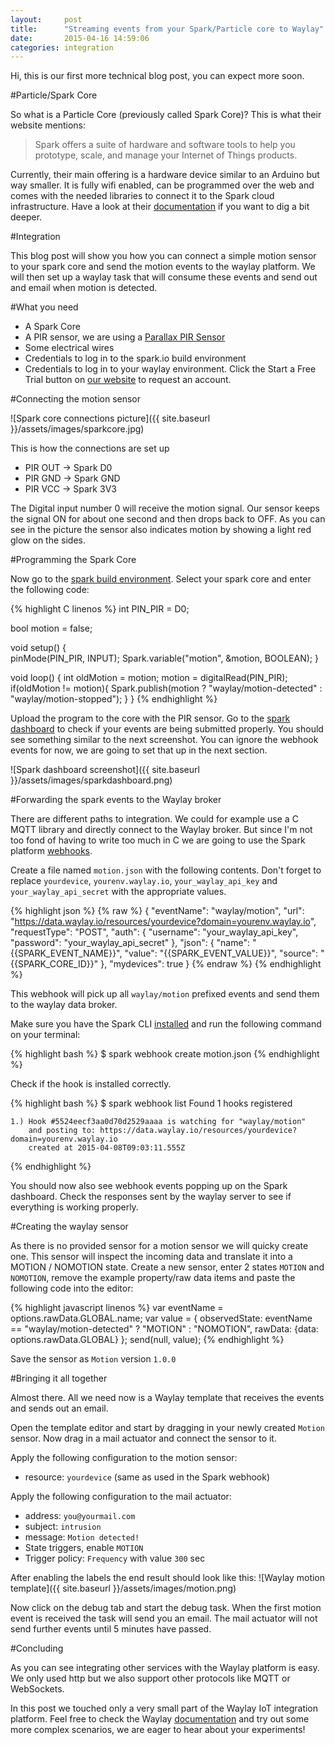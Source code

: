 ```yaml
---
layout:     post
title:      "Streaming events from your Spark/Particle core to Waylay"
date:       2015-04-16 14:59:06
categories: integration
---
```

Hi, this is our first more technical blog post, you can expect more soon.

#Particle/Spark Core

So what is a Particle Core (previously called Spark Core)?
This is what their website mentions:

> Spark offers a suite of hardware and software tools to help you
> prototype, scale, and manage your Internet of Things products.

Currently, their main offering is a hardware device similar to an Arduino but way smaller. It is fully wifi enabled, can be programmed over the web and comes with the needed libraries to connect it to the Spark cloud infrastructure. Have a look at their [documentation][sparkdocs] if you want to dig a bit deeper.

#Integration

This blog post will show you how you can connect a simple motion sensor to
your spark core and send the motion events to the waylay platform. We will then
set up a waylay task that will consume these events and send out and email when
motion is detected.

#What you need

* A Spark Core
* A PIR sensor, we are using a [Parallax PIR Sensor][parallax-pir]
* Some electrical wires
* Credentials to log in to the spark.io build environment
* Credentials to log in to your waylay environment. Click the Start a Free Trial button on [our website][waylayio] to request an account.

#Connecting the motion sensor

![Spark core connections picture]({{ site.baseurl }}/assets/images/sparkcore.jpg)

This is how the connections are set up

* PIR OUT &rarr; Spark D0
* PIR GND &rarr; Spark GND
* PIR VCC &rarr; Spark 3V3

The Digital input number 0 will receive the motion signal. Our sensor keeps the
signal ON for about one second and then drops back to OFF. As you can see in the
picture the sensor also indicates motion by showing a light red glow on the
sides.

#Programming the Spark Core

Now go to the [spark build environment][sparkdev]. Select your spark core and
enter the following code:

{% highlight C linenos %}
int PIN_PIR = D0;

bool motion = false;

void setup()
{  
    pinMode(PIN_PIR, INPUT);
    Spark.variable("motion", &motion, BOOLEAN);
}

void loop()
{
    int oldMotion = motion;
    motion = digitalRead(PIN_PIR);
    if(oldMotion != motion){
        Spark.publish(motion ? "waylay/motion-detected" : "waylay/motion-stopped");
    }
}
{% endhighlight %}

Upload the program to the core with the PIR sensor. Go to the
[spark dashboard][sparkdashboard] to check if your events are being submitted
properly. You should see something similar to the next screenshot. You can ignore the webhook events for now, we are going to set that up in the next section.

![Spark dashboard screenshot]({{ site.baseurl }}/assets/images/sparkdashboard.png)

#Forwarding the spark events to the Waylay broker

There are different paths to integration. We could for example use a C MQTT
library and directly connect to the Waylay broker. But since I'm not too fond
of having to write too much in C we are going to use the Spark platform
[webhooks][sparkwebhooks].

Create a file named `motion.json` with the following contents. Don't forget to
replace `yourdevice`, `yourenv.waylay.io`, `your_waylay_api_key` and `your_waylay_api_secret`
with the appropriate values.

{% highlight json %}
{% raw %}
{
  "eventName": "waylay/motion",
  "url": "https://data.waylay.io/resources/yourdevice?domain=yourenv.waylay.io",
  "requestType": "POST",
  "auth": {
    "username": "your_waylay_api_key",
    "password": "your_waylay_api_secret"
  },
  "json": {
        "name": "{{SPARK_EVENT_NAME}}",
        "value": "{{SPARK_EVENT_VALUE}}",
        "source": "{{SPARK_CORE_ID}}"
  },
  "mydevices": true
}
{% endraw %}
{% endhighlight %}

This webhook will pick up all `waylay/motion` prefixed events and send them to
the waylay data broker.

Make sure you have the Spark CLI [installed][sparkcli] and run the following
command on your terminal:

{% highlight bash %}
$ spark webhook create motion.json
{% endhighlight %}

Check if the hook is installed correctly.

{% highlight bash %}
$ spark webhook list
Found 1 hooks registered

    1.) Hook #5524eecf3aa0d70d2529aaaa is watching for "waylay/motion"
        and posting to: https://data.waylay.io/resources/yourdevice?domain=yourenv.waylay.io
        created at 2015-04-08T09:03:11.555Z
{% endhighlight %}  

You should now also see webhook events popping up on the Spark dashboard. Check
the responses sent by the waylay server to see if everything is working properly.

#Creating the waylay sensor

As there is no provided sensor for a motion sensor we will quicky create one.
This sensor will inspect the incoming data and translate it into a MOTION /
NOMOTION state.
Create a new sensor, enter 2 states `MOTION` and `NOMOTION`, remove the example
property/raw data items and paste the following code into the editor:

{% highlight javascript linenos %}
var eventName = options.rawData.GLOBAL.name;
var value = {
    observedState: eventName == "waylay/motion-detected" ? "MOTION" : "NOMOTION",
    rawData: {data: options.rawData.GLOBAL}
};
send(null, value);
{% endhighlight %}

Save the sensor as `Motion` version `1.0.0`

#Bringing it all together

Almost there. All we need now is a Waylay template that receives the events and
sends out an email.

Open the template editor and start by dragging in your newly created `Motion`
sensor. Now drag in a mail actuator and connect the sensor to it.

Apply the following configuration to the motion sensor:

* resource: `yourdevice` (same as used in the Spark webhook)

Apply the following configuration to the mail actuator:

* address: `you@yourmail.com`
* subject: `intrusion`
* message: `Motion detected!`
* State triggers, enable `MOTION`
* Trigger policy: `Frequency` with value `300` sec

After enabling the labels the end result should look like this:
![Waylay motion template]({{ site.baseurl }}/assets/images/motion.png)

Now click on the debug tab and start the debug task. When the first motion event
is received the task will send you an email. The mail actuator will not send
further events until 5 minutes have passed.

#Concluding

As you can see integrating other services with the Waylay platform is easy.
We only used http but we also support other protocols like MQTT or WebSockets.

In this post we touched only a very small part of the Waylay IoT integration
platform. Feel free to check the Waylay [documentation][waylaydocs] and try out some more
complex scenarios, we are eager to hear about your experiments!


[waylayio]:       https://www.waylay.io/
[waylaydocs]:     https://docs.waylay.io/
[sparkio]:        https://www.spark.io/
[sparkdocs]:      http://docs.spark.io/
[sparkdev]:       https://build.spark.io
[sparkdashboard]: https://dashboard.spark.io/
[sparkwebhooks]:  http://docs.spark.io/webhooks/
[sparkcli]:       http://docs.spark.io/cli
[parallax-pir]:   https://www.parallax.com/product/555-28027
